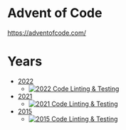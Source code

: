 # Advent of Code

https://adventofcode.com/

# Years

- [2022](https://github.com/urda/advent-of-code/blob/master/years/2022/README.md)
  - [![2022 Code Linting & Testing](https://github.com/urda/advent-of-code/actions/workflows/2022.yaml/badge.svg)](https://github.com/urda/advent-of-code/actions/workflows/2022.yaml)
- [2021](https://github.com/urda/advent-of-code/blob/master/years/2021/README.md)
  - [![2021 Code Linting & Testing](https://github.com/urda/advent-of-code/actions/workflows/2021.yaml/badge.svg)](https://github.com/urda/advent-of-code/actions/workflows/2021.yaml)
- [2015](https://github.com/urda/advent-of-code/blob/master/years/2015/README.md)
  - [![2015 Code Linting & Testing](https://github.com/urda/advent-of-code/actions/workflows/2015.yaml/badge.svg)](https://github.com/urda/advent-of-code/actions/workflows/2015.yaml)
